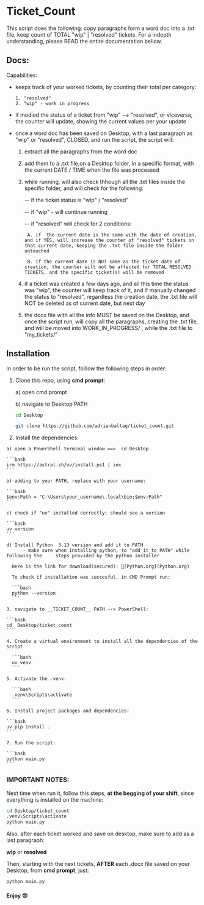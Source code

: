
# Ticket_Count

This script does the following: copy paragraphs form a word doc into a .txt file, keep count of TOTAL "wip" | "resolved" tickets.
For a indepth  understanding, please READ the entire documentation bellow.


## Docs:

Capabilities:

- keeps track of your worked tickets, by counting their total per category:

      1. "resolved"
      2. "wip" - work in progress

- if modied the status of a ticket from "wip" --> "resolved", or viceversa, the counter will update, showing the current values per your update

- once a word doc has been saved on Desktop, with a last paragraph as "wip" or "resolved", CLOSED,  and run the script, the script will:

    1. extract all the paragraphs from the word doc
    2. add them to a .txt file,on a Desktop folder, in a specific format, with the current DATE / TIME when the file was processed
    3. while running, will also check thhough all the .txt files inside the specific folder, and will check for the following:
       
        -- if the ticket status is "wip" / "resolved"

        -- if "wip" - will continue running

        -- if "resolved" will check for 2 conditions:

            A. if  the current date is the same with the date of creation, and if YES, will increase the counter of "resolved" tickets on that current date, keeping the .txt file inside the folder untouched

            B. if the current date is NOT same as the ticket date of creation, the counter will not be affected for TOTAL RESOLVED TICKETS, and the specific ticket(s) will be removed

    4. if a ticket was created a few days ago, and all this time the status was "wip", the counter will keep track of it, and if manually changed the status to "resolved", regardless the creation date, the .txt file will NOT be deleted as of current date, but next day

    5. the docx file with all the info MUST be saved on the  Desktop, and once the script run, will copy all the paragraphs, creating the .txt file, and will be moved into WORK_IN_PROGRESS/ , while the .txt file to "my_tickets/"


## Installation

In order to be run the script, folllow the following steps in order:

1. Clone this repo, using __cmd prompt__:

    a) open cmd prompt

    b) navigate to Desktop PATH
    
    ```bash
    cd Desktop
    ```

    ```bash
    git clone https://github.com/adrianbaltag/ticket_count.git
    ```

  2. Install the dependencies:

    a) open a PowerShell terminal window ==>  cd Desktop

    ```bash
    irm https://astral.sh/uv/install.ps1 | iex   
    ```

    b) adding to your PATH, replace with your username:

    ```bash
    $env:Path = "C:\Users\your_username\.local\bin;$env:Path" 
    ```

    c) check if "uv" installed correctly: should see a version

    ```bash
    uv version
    ```

    d) Install Python  3.13 version and add it to PATH 
          - make sure when installing python, to "add it to PATH" while following the     steps provided by the python installer
      
      Here is the link for download(secured): 🐍[Python.org](Python.org)

      To check if installation was succesful, in CMD Prompt run:

      ```bash
      python --version
      ```

    3. navigate to __TICKET_COUNT__ PATH --> PowerShell:

    ```bash
    cd  Desktop/ticket_count
    ```

    4. Create a virtual environment to install all the dependencies of the script

      ```bash
      uv venv
      ```

    5. Activate the .venv:

      ```bash
      .venv\Scripts\activate
      ```

    6. Install project packages and dependencies:

    ```bash
    uv pip install .
    ```

    7. Run the script:

    ```bash
    python main.py
    ```


  ### IMPORTANT NOTES:

Next time when run it, follow this steps, __at the begging of your shift__, since everything is installed on the machine:


```bash
cd Desktop/ticket_count
.venv\Scripts\activate
python main.py
```

Also, after each ticket worked and save on desktop, make sure to add as a last paragraph:
     
__wip__   or   __resolved__


Then, starting with the next tickets, __AFTER__ each .docx file saved on your Desktop, from  __cmd prompt__,  just:

```bash
python main.py
```


#### Enjoy 😎